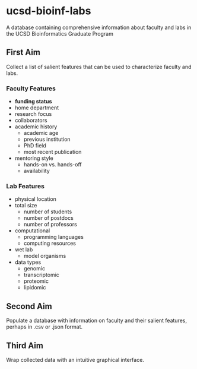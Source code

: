 # ucsd-bioinf-labs
A database containing comprehensive information about faculty and labs in the UCSD Bioinformatics Graduate Program

## First Aim
Collect a list of salient features that can be used to characterize faculty and labs.

### Faculty Features
- **funding status**
- home department
- research focus
- collaborators
- academic history
  - academic age
  - previous institution
  - PhD field
  - most recent publication
- mentoring style
  - hands-on vs. hands-off
  - availability

### Lab Features
- physical location
- total size
  - number of students
  - number of postdocs
  - number of professors
- computational
  - programming languages
  - computing resources
- wet lab
  - model organisms
- data types
  - genomic
  - transcriptomic
  - proteomic
  - lipidomic

## Second Aim
Populate a database with information on faculty and their salient features, perhaps in .csv or .json format.

## Third Aim
Wrap collected data with an intuitive graphical interface.
